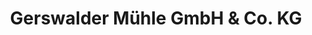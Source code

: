 ---
title: "Gerswalder Mühle GmbH & Co. KG"
url: /prenzlau/gerswalder-muehle-gmbh-und-co-kg/
shop: Allgemein
---